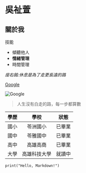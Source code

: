 # 吳祉萱

## 關於我

 技能
 * 傾聽他人
 * **情緒管理**
 * 時間管理
   
*座右銘:休息是為了走更長遠的路*

[Google](https://www.google.com/?hl=zh_TW)

![Google](https://www.google.com/images/branding/googlelogo/1x/googlelogo_color_272x92dp.png)


>人生沒有白走的路，每一步都算數

| 學歷 | 學校 | 狀態 |
|---|:---:|:---:|
| 國小 | 苓洲國小 | 已畢業 |
| 國中 | 苓雅國中  | 已畢業 |  
| 高中 | 高雄高商 | 已畢業 |
| 大學 | 高雄科技大學 | 就讀中 |


```print("Hello, Markdown!")```
